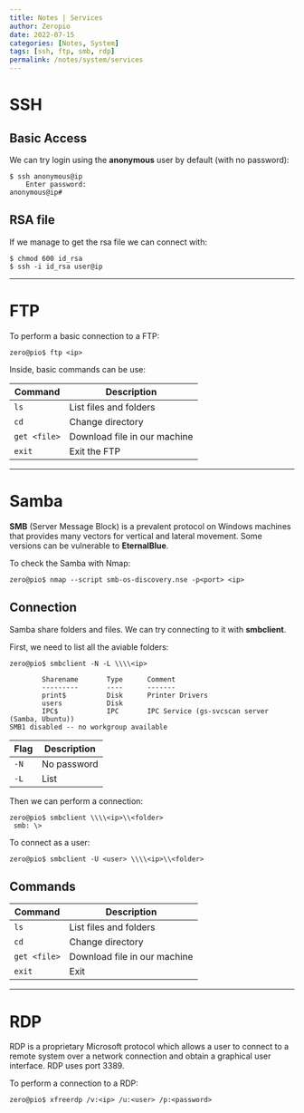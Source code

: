```yaml
---
title: Notes | Services
author: Zeropio
date: 2022-07-15
categories: [Notes, System]
tags: [ssh, ftp, smb, rdp]
permalink: /notes/system/services
---
```


# SSH

## Basic Access
We can try login using the **anonymous** user by default (with no password):
```console
$ ssh anonymous@ip
    Enter password:
anonymous@ip#  
```

## RSA file
If we manage to get the rsa file we can connect with:
```console
$ chmod 600 id_rsa
$ ssh -i id_rsa user@ip
```

---

# FTP 

To perform a basic connection to a FTP:

```console
zero@pio$ ftp <ip>
```

Inside, basic commands can be use:

| **Command**   | **Description**    |
|--------------- | --------------- |
| `ls`   | List files and folders   |
| `cd`   | Change directory   |
| `get <file>`   | Download file in our machine   |
| `exit`   | Exit the FTP   |

---

# Samba

**SMB** (Server Message Block) is a prevalent protocol on Windows machines that provides many vectors for vertical and lateral movement. Some versions can be vulnerable to **EternalBlue**.

To check the Samba with Nmap:

```console
zero@pio$ nmap --script smb-os-discovery.nse -p<port> <ip>
```

## Connection

Samba share folders and files. We can try connecting to it with **smbclient**.

First, we need to list all the aviable folders:

```console
zero@pio$ smbclient -N -L \\\\<ip>

        Sharename       Type      Comment
        ---------       ----      -------
        print$          Disk      Printer Drivers
        users           Disk      
        IPC$            IPC       IPC Service (gs-svcscan server (Samba, Ubuntu))
SMB1 disabled -- no workgroup available
```

| **Flag**   | **Description**    |
|--------------- | --------------- |
| `-N`   | No password   |
| `-L`   | List |

Then we can perform a connection:

```console
zero@pio$ smbclient \\\\<ip>\\<folder>
 smb: \>
```

To connect as a user:

```console
zero@pio$ smbclient -U <user> \\\\<ip>\\<folder>
```

## Commands

| **Command**   | **Description**    |
|--------------- | --------------- |
| `ls`   | List files and folders   |
| `cd`   | Change directory   |
| `get <file>`   | Download file in our machine   |
| `exit`   | Exit   |

---

# RDP 
RDP is a proprietary Microsoft protocol which allows a user to connect to a remote system over a network connection and obtain a graphical user interface. RDP uses port 3389.

To perform a connection to a RDP:
```console
zero@pio$ xfreerdp /v:<ip> /u:<user> /p:<password>
```

